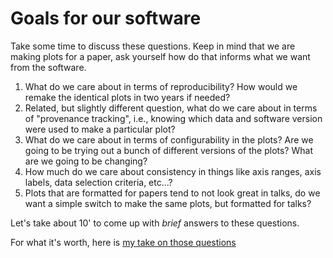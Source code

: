 # Goals for our software

Take some time to discuss these questions.   Keep in mind that we are making plots for a paper, ask yourself how do that informs what we want from the software.

1. What do we care about in terms of reproducibility?  How would we remake the identical plots in two years if needed?
2. Related, but slightly different question, what do we care about in terms of "provenance tracking", i.e., knowing which data and software version were used to make a particular plot?
3. What do we care about in terms of configurability in the plots?  Are we going to be trying out a bunch of different versions of the plots?  What are we going to be changing?
4. How much do we care about consistency in things like axis ranges, axis labels, data selection criteria, etc...?
5. Plots that are formatted for papers tend to not look great in talks, do we want a simple switch to make the same plots, but formatted for talks?

Let's take about 10' to come up with _brief_ answers to these questions.

For what it's worth, here is [my take on those questions](02_answers.md)
